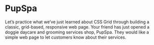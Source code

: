 # PupSpa

Let’s practice what we’ve just learned about CSS Grid through building a classic, grid-based, responsive web page. Your friend has just opened a doggie daycare and grooming services shop, PupSpa. They would like a simple web page to let customers know about their services.